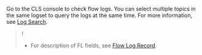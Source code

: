Go to the CLS console to check flow logs. You can select multiple topics in the same logset to query the logs at the same time. For more information, see [Log Search](https://intl.cloud.tencent.com/document/product/614/39594).

>!
>- For description of FL fields, see [Flow Log Record](https://intl.cloud.tencent.com/document/product/682/18933).
